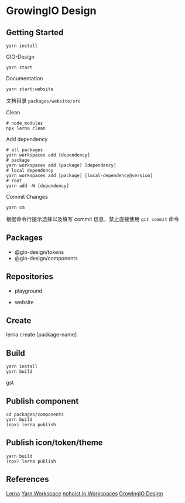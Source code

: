 # GrowingIO Design

## Getting Started

```
yarn install
```

GIO-Design

```
yarn start
```

Documentation

```
yarn start:website
```

文档目录 `packages/website/src`

Clean

```
# node_modules
npx lerna clean
```

Add dependency

```
# all packages
yarn workspaces add [dependency]
# package
yarn workspaces add [package] [dependency]
# local dependency
yarn workspaces add [package] [local-dependency@version]
# root
yarn add -W [dependency]
```

Commit Changes

```
yarn cm
```

根据命令行提示选择以及填写 commit 信息，禁止直接使用 `git commit` 命令

## Packages

- @gio-design/tokens
- @gio-design/components

## Repositories

- playground

- website

## Create

lerna create [package-name]

## Build

```
yarn install
yarn build
```

gst

## Publish component

```
cd packages/components
yarn build
(npx) lerna publish
```

## Publish icon/token/theme

```
yarn build
(npx) lerna publish
```

## References

[Lerna](https://lerna.js.org/)
[Yarn Workspace](https://yarnpkg.com/lang/en/docs/workspaces/)
[nohoist in Workspaces](https://yarnpkg.com/blog/2018/02/15/nohoist/)
[GrowingIO Design](https://growingio.design)
